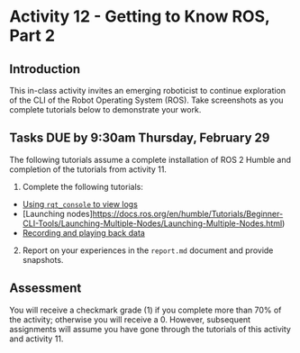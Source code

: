 # Activity 12 - Getting to Know ROS, Part 2

## Introduction

This in-class activity invites an emerging roboticist to continue exploration of the CLI of the Robot Operating System (ROS). Take screenshots as you complete tutorials below to demonstrate your work.

## Tasks DUE by 9:30am Thursday, February 29

The following tutorials assume a complete installation of ROS 2 Humble and completion of the tutorials from activity 11.

1. Complete the following tutorials:
- [Using `rqt_console` to view logs](https://docs.ros.org/en/humble/Tutorials/Beginner-CLI-Tools/Using-Rqt-Console/Using-Rqt-Console.html)
- [Launching nodes]https://docs.ros.org/en/humble/Tutorials/Beginner-CLI-Tools/Launching-Multiple-Nodes/Launching-Multiple-Nodes.html)
- [Recording and playing back data](https://docs.ros.org/en/humble/Tutorials/Beginner-CLI-Tools/Recording-And-Playing-Back-Data/Recording-And-Playing-Back-Data.html)
2. Report on your experiences in the `report.md` document and provide snapshots.

## Assessment

You will receive a checkmark grade (1) if you complete more than 70% of the activity; otherwise you will receive a 0. However, subsequent assignments will assume you have gone through the tutorials of this activity and activity 11.
